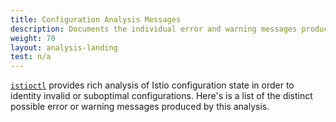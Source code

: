 ```yaml
---
title: Configuration Analysis Messages
description: Documents the individual error and warning messages produced during configuration analysis.
weight: 70
layout: analysis-landing
test: n/a
---
```


[`istioctl`](/docs/reference/commands/istioctl/#istioctl-analyze) provides rich analysis of Istio configuration state in
order to identity invalid or suboptimal configurations. Here's is a list of the distinct possible
error or warning messages produced by this analysis.
